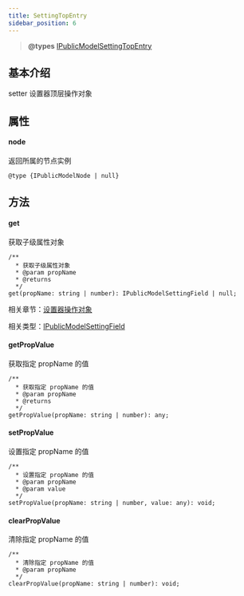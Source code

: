 ```yaml
---
title: SettingTopEntry
sidebar_position: 6
---
```

> **@types** [IPublicModelSettingTopEntry](https://github.com/alibaba/lowcode-engine/blob/main/packages/types/src/shell/model/setting-top-entry.ts)<br/>

## 基本介绍

setter 设置器顶层操作对象

## 属性

#### node

返回所属的节点实例

`@type {IPublicModelNode | null}`

## 方法

#### get

获取子级属性对象

```
/**
  * 获取子级属性对象
  * @param propName
  * @returns
  */
get(propName: string | number): IPublicModelSettingField | null;
```
相关章节：[设置器操作对象](./setting-field)

相关类型：[IPublicModelSettingField](https://github.com/alibaba/lowcode-engine/blob/main/packages/types/src/shell/model/setting-field.ts)


#### getPropValue

获取指定 propName 的值

```
/**
  * 获取指定 propName 的值
  * @param propName
  * @returns
  */
getPropValue(propName: string | number): any;
```

#### setPropValue

设置指定 propName 的值

```
/**
  * 设置指定 propName 的值
  * @param propName
  * @param value
  */
setPropValue(propName: string | number, value: any): void;
```

#### clearPropValue

清除指定 propName 的值

```
/**
  * 清除指定 propName 的值
  * @param propName
  */
clearPropValue(propName: string | number): void;
```